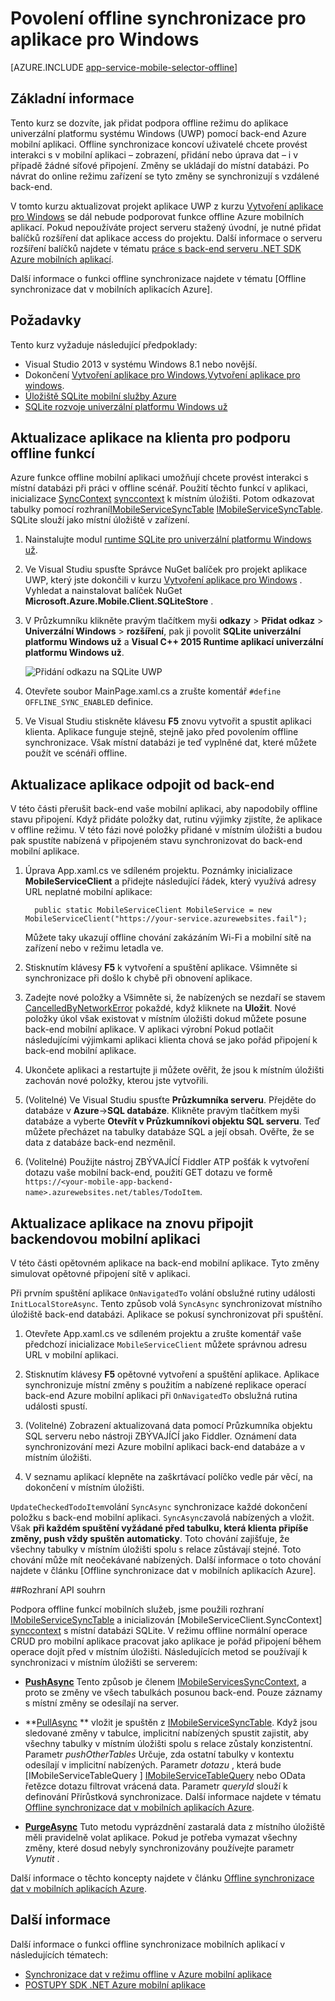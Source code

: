 <properties
    pageTitle="Povolení offline synchronizace aplikace univerzální platformu systému Windows (UWP) s aplikací Mobile | Azure aplikace služby"
    description="Informace o používání mobilní aplikace Azure mezipaměti a synchronizace dat offline v aplikaci univerzální platformu systému Windows (UWP)."
    documentationCenter="windows"
    authors="adrianhall"
    manager="erikre"
    editor=""
    services="app-service\mobile"/>

<tags
    ms.service="app-service-mobile"
    ms.workload="mobile"
    ms.tgt_pltfrm="mobile-windows"
    ms.devlang="dotnet"
    ms.topic="article"
    ms.date="10/01/2016"
    ms.author="adrianha"/>

# <a name="enable-offline-sync-for-your-windows-app"></a>Povolení offline synchronizace pro aplikace pro Windows

[AZURE.INCLUDE [app-service-mobile-selector-offline](../../includes/app-service-mobile-selector-offline.md)]

## <a name="overview"></a>Základní informace

Tento kurz se dozvíte, jak přidat podpora offline režimu do aplikace univerzální platformu systému Windows (UWP) pomocí back-end Azure mobilní aplikaci. Offline synchronizace koncoví uživatelé chcete provést interakci s v mobilní aplikaci – zobrazení, přidání nebo úprava dat – i v případě žádné síťové připojení. Změny se ukládají do místní databázi. Po návrat do online režimu zařízení se tyto změny se synchronizují s vzdálené back-end.

V tomto kurzu aktualizovat projekt aplikace UWP z kurzu [Vytvoření aplikace pro Windows] se dál nebude podporovat funkce offline Azure mobilních aplikací. Pokud nepoužíváte project serveru stažený úvodní, je nutné přidat balíčků rozšíření dat aplikace access do projektu. Další informace o serveru rozšíření balíčků najdete v tématu [práce s back-end serveru .NET SDK Azure mobilních aplikací](app-service-mobile-dotnet-backend-how-to-use-server-sdk.md).

Další informace o funkci offline synchronizace najdete v tématu [Offline synchronizace dat v mobilních aplikacích Azure].

## <a name="requirements"></a>Požadavky

Tento kurz vyžaduje následující předpoklady:

* Visual Studio 2013 v systému Windows 8.1 nebo novější.
* Dokončení [Vytvoření aplikace pro Windows],[Vytvoření aplikace pro windows].
* [Úložiště SQLite mobilní služby Azure][sqlite store nuget]
* [SQLite rozvoje univerzální platformu Windows už](http://www.sqlite.org/downloads)

## <a name="update-the-client-app-to-support-offline-features"></a>Aktualizace aplikace na klienta pro podporu offline funkcí

Azure funkce offline mobilní aplikaci umožňují chcete provést interakci s místní databázi při práci v offline scénář. Použití těchto funkcí v aplikaci, inicializace [SyncContext] [ synccontext] k místním úložišti. Potom odkazovat tabulky pomocí rozhraní[IMobileServiceSyncTable] [IMobileServiceSyncTable]. SQLite slouží jako místní úložiště v zařízení.

1. Nainstalujte modul [runtime SQLite pro univerzální platformu Windows už](http://sqlite.org/2016/sqlite-uwp-3120200.vsix).

2. Ve Visual Studiu spusťte Správce NuGet balíček pro projekt aplikace UWP, který jste dokončili v kurzu [Vytvoření aplikace pro Windows] .
    Vyhledat a nainstalovat balíček NuGet **Microsoft.Azure.Mobile.Client.SQLiteStore** .

4. V Průzkumníku klikněte pravým tlačítkem myši **odkazy** > **Přidat odkaz**  >  **Univerzální Windows** > **rozšíření**, pak ji povolit **SQLite univerzální platformu Windows už** a **Visual C++ 2015 Runtime aplikací univerzální platformu Windows už**.

    ![Přidání odkazu na SQLite UWP][1]

5. Otevřete soubor MainPage.xaml.cs a zrušte komentář `#define OFFLINE_SYNC_ENABLED` definice.

6. Ve Visual Studiu stiskněte klávesu **F5** znovu vytvořit a spustit aplikaci klienta. Aplikace funguje stejně, stejně jako před povolením offline synchronizace. Však místní databázi je teď vyplněné dat, které můžete použít ve scénáři offline.

## <a name="update-sync"></a>Aktualizace aplikace odpojit od back-end

V této části přerušit back-end vaše mobilní aplikaci, aby napodobily offline stavu připojení. Když přidáte položky dat, rutinu výjimky zjistíte, že aplikace v offline režimu. V této fázi nové položky přidané v místním úložišti a budou pak spustíte nabízená v připojeném stavu synchronizovat do back-end mobilní aplikace.

1. Úprava App.xaml.cs ve sdíleném projektu. Poznámky inicializace **MobileServiceClient** a přidejte následující řádek, který využívá adresy URL neplatné mobilní aplikace:

         public static MobileServiceClient MobileService = new MobileServiceClient("https://your-service.azurewebsites.fail");

    Můžete taky ukazují offline chování zakázáním Wi-Fi a mobilní sítě na zařízení nebo v režimu letadla ve.

2. Stisknutím klávesy **F5** k vytvoření a spuštění aplikace. Všimněte si synchronizace při došlo k chybě při obnovení aplikace.

3. Zadejte nové položky a Všimněte si, že nabízených se nezdaří se stavem [CancelledByNetworkError] pokaždé, když kliknete na **Uložit**. Nové položky úkol však existovat v místním úložišti dokud můžete posune back-end mobilní aplikace.  V aplikaci výrobní Pokud potlačit následujícími výjimkami aplikaci klienta chová se jako pořád připojení k back-end mobilní aplikace.

4. Ukončete aplikaci a restartujte ji můžete ověřit, že jsou k místním úložišti zachován nové položky, kterou jste vytvořili.

5. (Volitelné) Ve Visual Studiu spusťte **Průzkumníka serveru**. Přejděte do databáze v **Azure**->**SQL databáze**. Klikněte pravým tlačítkem myši databáze a vyberte **Otevřít v Průzkumníkovi objektu SQL serveru**. Teď můžete přecházet na tabulky databáze SQL a její obsah. Ověřte, že se data z databáze back-end nezměnil.

6. (Volitelné) Použijte nástroj ZBÝVAJÍCÍ Fiddler ATP pošťák k vytvoření dotazu vaše mobilní back-end, použití GET dotazu ve formě `https://<your-mobile-app-backend-name>.azurewebsites.net/tables/TodoItem`.

## <a name="update-online-app"></a>Aktualizace aplikace na znovu připojit backendovou mobilní aplikaci

V této části opětovném aplikace na back-end mobilní aplikace. Tyto změny simulovat opětovné připojení sítě v aplikaci.

Při prvním spuštění aplikace `OnNavigatedTo` volání obslužné rutiny události `InitLocalStoreAsync`. Tento způsob volá `SyncAsync` synchronizovat místního úložiště back-end databázi. Aplikace se pokusí synchronizovat při spuštění.

1. Otevřete App.xaml.cs ve sdíleném projektu a zrušte komentář vaše předchozí inicializace `MobileServiceClient` můžete správnou adresu URL v mobilní aplikaci.

2. Stisknutím klávesy **F5** opětovné vytvoření a spuštění aplikace. Aplikace synchronizuje místní změny s použitím a nabízené replikace operací back-end Azure mobilní aplikaci při `OnNavigatedTo` obslužná rutina události spustí.

3. (Volitelné) Zobrazení aktualizovaná data pomocí Průzkumníka objektu SQL serveru nebo nástroji ZBÝVAJÍCÍ jako Fiddler. Oznámení data synchronizování mezi Azure mobilní aplikaci back-end databáze a v místním úložišti.

4. V seznamu aplikací klepněte na zaškrtávací políčko vedle pár věcí, na dokončení v místním úložišti.

  `UpdateCheckedTodoItem`volání `SyncAsync` synchronizace každé dokončení položku s back-end mobilní aplikaci. `SyncAsync`zavolá nabízených a vložit. Však **při každém spuštění vyžádané před tabulku, která klienta připíše změny, push vždy spuštěn automaticky**. Toto chování zajišťuje, že všechny tabulky v místním úložišti spolu s relace zůstávají stejné. Toto chování může mít neočekávané nabízených.  Další informace o toto chování najdete v článku [Offline synchronizace dat v mobilních aplikacích Azure].


##<a name="api-summary"></a>Rozhraní API souhrn

Podpora offline funkcí mobilních služeb, jsme použili rozhraní [IMobileServiceSyncTable] a inicializován [MobileServiceClient.SyncContext] [ synccontext] s místní databázi SQLite. V režimu offline normální operace CRUD pro mobilní aplikace pracovat jako aplikace je pořád připojení během operace dojít před v místním úložišti. Následujících metod se používají k synchronizaci v místním úložišti se serverem:

*  **[PushAsync]** Tento způsob je členem [IMobileServicesSyncContext], a proto se změny ve všech tabulkách posunou back-end. Pouze záznamy s místní změny se odesílají na server.

* **[PullAsync] ** 
   vložit je spuštěn z [IMobileServiceSyncTable]. Když jsou sledované změny v tabulce, implicitní nabízených spustit zajistit, aby všechny tabulky v místním úložišti spolu s relace zůstaly konzistentní. Parametr *pushOtherTables* Určuje, zda ostatní tabulky v kontextu odesílají v implicitní nabízených. Parametr *dotazu* , která bude [IMobileServiceTableQuery<T> ] [ IMobileServiceTableQuery] 
   nebo OData řetězce dotazu filtrovat vrácená data. Parametr *queryId* slouží k definování Přírůstková synchronizace. Další informace najdete v tématu  [Offline synchronizace dat v mobilních aplikacích Azure](app-service-mobile-offline-data-sync.md#how-sync-works).

* **[PurgeAsync]** Tuto metodu vyprázdnění zastaralá data z místního úložiště měli pravidelně volat aplikace. Pokud je potřeba vymazat všechny změny, které dosud nebyly synchronizovány používejte parametr *Vynutit* .

Další informace o těchto koncepty najdete v článku [Offline synchronizace dat v mobilních aplikacích Azure](app-service-mobile-offline-data-sync.md#how-sync-works).

## <a name="more-info"></a>Další informace

Další informace o funkci offline synchronizace mobilních aplikací v následujících tématech:

* [Synchronizace dat v režimu offline v Azure mobilní aplikace]
* [POSTUPY SDK .NET Azure mobilní aplikace][8]

<!-- Anchors. -->
[Update the app to support offline features]: #enable-offline-app
[Update the sync behavior of the app]: #update-sync
[Update the app to reconnect your Mobile Apps backend]: #update-online-app
[Next Steps]:#next-steps

<!-- Images -->
[1]: ./media/app-service-mobile-windows-store-dotnet-get-started-offline-data/app-service-mobile-add-reference-sqlite-dialog.png
[11]: ./media/app-service-mobile-windows-store-dotnet-get-started-offline-data/app-service-mobile-add-wp81-reference-sqlite-dialog.png
[13]: ./media/app-service-mobile-windows-store-dotnet-get-started-offline-data/cpu-architecture.png


<!-- URLs. -->
[Synchronizace dat v režimu offline v Azure mobilní aplikace]: app-service-mobile-offline-data-sync.md
[Vytvoření aplikace pro windows]: app-service-mobile-windows-store-dotnet-get-started.md
[SQLite for Windows 8.1]: http://go.microsoft.com/fwlink/?LinkID=716919
[SQLite for Windows Phone 8.1]: http://go.microsoft.com/fwlink/?LinkID=716920
[SQLite for Windows 10]: http://go.microsoft.com/fwlink/?LinkID=716921
[synccontext]: https://msdn.microsoft.com/library/azure/microsoft.windowsazure.mobileservices.mobileserviceclient.synccontext(v=azure.10).aspx
[sqlite store nuget]: https://www.nuget.org/packages/Microsoft.Azure.Mobile.Client.SQLiteStore/
[IMobileServiceSyncTable]: https://msdn.microsoft.com/library/azure/mt691742(v=azure.10).aspx
[IMobileServiceTableQuery]: https://msdn.microsoft.com/library/azure/dn250631(v=azure.10).aspx
[IMobileServicesSyncContext]: https://msdn.microsoft.com/library/azure/microsoft.windowsazure.mobileservices.sync.imobileservicesynccontext(v=azure.10).aspx
[MobileServicePushFailedException]: https://msdn.microsoft.com/library/azure/microsoft.windowsazure.mobileservices.sync.mobileservicepushfailedexception(v=azure.10).aspx
[Status]: https://msdn.microsoft.com/library/azure/microsoft.windowsazure.mobileservices.sync.mobileservicepushcompletionresult.status(v=azure.10).aspx
[CancelledByNetworkError]: https://msdn.microsoft.com/library/azure/microsoft.windowsazure.mobileservices.sync.mobileservicepushstatus(v=azure.10).aspx
[PullAsync]: https://msdn.microsoft.com/library/azure/mt667558(v=azure.10).aspx
[PushAsync]: https://msdn.microsoft.com/library/azure/microsoft.windowsazure.mobileservices.mobileservicesynccontextextensions.pushasync(v=azure.10).aspx
[PurgeAsync]: https://msdn.microsoft.com/library/azure/microsoft.windowsazure.mobileservices.sync.imobileservicesynctable.purgeasync(v=azure.10).aspx
[8]: app-service-mobile-dotnet-how-to-use-client-library.md
